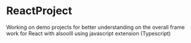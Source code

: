 # ReactProject
Working on demo projects for better understanding on the overall frame work for React with alsoolll using javascript extension (Typescript)
